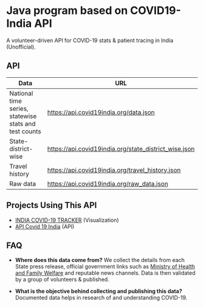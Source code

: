 # Java program based on COVID19-India API


A  volunteer-driven API for COVID-19 stats & patient tracing in India (Unofficial).


## API
| Data  | URL   |
|-------|-------|
| National time series, statewise stats and test counts | https://api.covid19india.org/data.json |
| State-district-wise | https://api.covid19india.org/state_district_wise.json |
| Travel history| https://api.covid19india.org/travel_history.json |
| Raw data | https://api.covid19india.org/raw_data.json |


## Projects Using This API
* [INDIA COVID-19 TRACKER](https://www.covid19india.org/) (Visualization)
* [API Covid 19 India](https://github.com/amodm/api-covid19-in) (API)


## FAQ
* **Where does this data come from?**  We collect the details from each State press release, official government links such as [Ministry of Health and Family Welfare](https://www.mohfw.gov.in/) and reputable news channels. Data is then validated by a group of volunteers & published.

* **What is the objective behind collecting and publishing this data?**  Documented data helps in research of and understanding COVID-19.